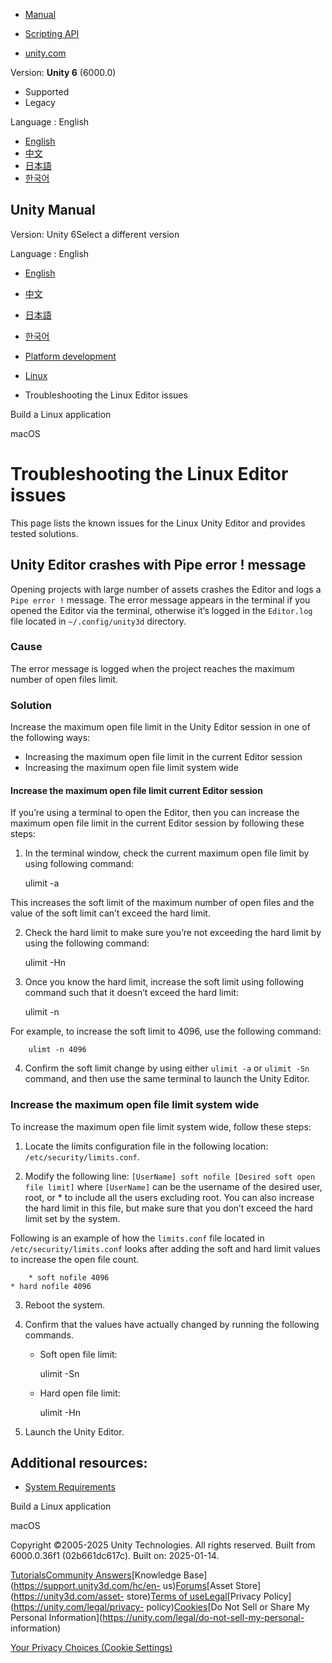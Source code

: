 [](https://docs.unity3d.com)

  * [Manual](../Manual/index.html)
  * [Scripting API](../ScriptReference/index.html)

  * [unity.com](https://unity.com/)

Version: **Unity 6** (6000.0)

  * Supported
  * Legacy

Language : English

  * [English](/Manual/linux-editor-troubleshooting.html)
  * [中文](/cn/current/Manual/linux-editor-troubleshooting.html)
  * [日本語](/ja/current/Manual/linux-editor-troubleshooting.html)
  * [한국어](/kr/current/Manual/linux-editor-troubleshooting.html)

[](https://docs.unity3d.com)

## Unity Manual

Version: Unity 6Select a different version

Language : English

  * [English](/Manual/linux-editor-troubleshooting.html)
  * [中文](/cn/current/Manual/linux-editor-troubleshooting.html)
  * [日本語](/ja/current/Manual/linux-editor-troubleshooting.html)
  * [한국어](/kr/current/Manual/linux-editor-troubleshooting.html)

  * [Platform development ](PlatformSpecific.html)
  * [Linux](linux.html)
  * Troubleshooting the Linux Editor issues

[](build-for-linux.html)

Build a Linux application

[](AppleMac.html)

macOS

# Troubleshooting the Linux Editor issues

This page lists the known issues for the Linux Unity Editor and provides
tested solutions.

## Unity Editor crashes with Pipe error ! message

Opening projects with large number of assets crashes the Editor and logs a
`Pipe error !` message. The error message appears in the terminal if you
opened the Editor via the terminal, otherwise it’s logged in the `Editor.log`
file located in `~/.config/unity3d` directory.

### Cause

The error message is logged when the project reaches the maximum number of
open files limit.

### Solution

Increase the maximum open file limit in the Unity Editor session in one of the
following ways:

  * Increasing the maximum open file limit in the current Editor session
  * Increasing the maximum open file limit system wide

#### Increase the maximum open file limit current Editor session

If you’re using a terminal to open the Editor, then you can increase the
maximum open file limit in the current Editor session by following these
steps:

  1. In the terminal window, check the current maximum open file limit by using following command:
    
        ulimit -a
    

This increases the soft limit of the maximum number of open files and the
value of the soft limit can’t exceed the hard limit.

  2. Check the hard limit to make sure you’re not exceeding the hard limit by using the following command: 
    
        ulimit -Hn
    

  3. Once you know the hard limit, increase the soft limit using following command such that it doesn’t exceed the hard limit:
    
        ulimit -n <desired maximum open files value>
    

For example, to increase the soft limit to 4096, use the following command:

    
        ulimt -n 4096
    

  4. Confirm the soft limit change by using either `ulimit -a` or `ulimit -Sn` command, and then use the same terminal to launch the Unity Editor.

### Increase the maximum open file limit system wide

To increase the maximum open file limit system wide, follow these steps:

  1. Locate the limits configuration file in the following location: `/etc/security/limits.conf`.

  2. Modify the following line: ` [UserName] soft nofile [Desired soft open file limit] ` where `[UserName]` can be the username of the desired user, root, or * to include all the users excluding root. You can also increase the hard limit in this file, but make sure that you don’t exceed the hard limit set by the system.

  
Following is an example of how the `limits.conf` file located in
`/etc/security/limits.conf` looks after adding the soft and hard limit values
to increase the open file count.

    
        * soft nofile 4096
    * hard nofile 4096
    

  3. Reboot the system.

  4. Confirm that the values have actually changed by running the following commands.

     * Soft open file limit:
    
        ulimit -Sn
    

     * Hard open file limit:
    
        ulimit -Hn
    

  5. Launch the Unity Editor.

## Additional resources:

  * [System Requirements](system-requirements.html)

[](build-for-linux.html)

Build a Linux application

[](AppleMac.html)

macOS

Copyright ©2005-2025 Unity Technologies. All rights reserved. Built from
6000.0.36f1 (02b661dc617c). Built on: 2025-01-14.

[Tutorials](https://learn.unity.com/)[Community
Answers](https://answers.unity3d.com)[Knowledge
Base](https://support.unity3d.com/hc/en-
us)[Forums](https://forum.unity3d.com)[Asset Store](https://unity3d.com/asset-
store)[Terms of
use](https://docs.unity3d.com/Manual/TermsOfUse.html)[Legal](https://unity.com/legal)[Privacy
Policy](https://unity.com/legal/privacy-
policy)[Cookies](https://unity.com/legal/cookie-policy)[Do Not Sell or Share
My Personal Information](https://unity.com/legal/do-not-sell-my-personal-
information)

[Your Privacy Choices (Cookie Settings)](javascript:void\(0\);)


